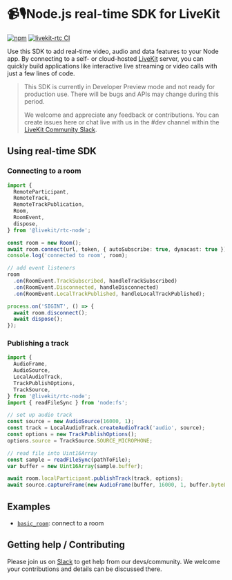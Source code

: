 <!--
SPDX-FileCopyrightText: 2024 LiveKit, Inc.

SPDX-License-Identifier: Apache-2.0
-->

# 📹🎙️Node.js real-time SDK for LiveKit

[![npm](https://img.shields.io/npm/v/%40livekit%2Flivekit-rtc.svg)](https://npmjs.com/package/@livekit/rtc-node)
[![livekit-rtc CI](https://github.com/livekit/node-sdks/actions/workflows/livekit-rtc.yml/badge.svg?branch=main)](https://github.com/livekit/node-sdks/actions/workflows/livekit-rtc.yml)

Use this SDK to add real-time video, audio and data features to your Node app. By connecting to a self- or cloud-hosted <a href="https://livekit.io/">LiveKit</a> server, you can quickly build applications like interactive live streaming or video calls with just a few lines of code.


> This SDK is currently in Developer Preview mode and not ready for production use. There will be bugs and APIs may change during this period.
>
> We welcome and appreciate any feedback or contributions. You can create issues here or chat live with us in the #dev channel within the [LiveKit Community Slack](https://livekit.io/join-slack).


## Using real-time SDK

### Connecting to a room

```typescript
import {
  RemoteParticipant,
  RemoteTrack,
  RemoteTrackPublication,
  Room,
  RoomEvent,
  dispose,
} from '@livekit/rtc-node';

const room = new Room();
await room.connect(url, token, { autoSubscribe: true, dynacast: true });
console.log('connected to room', room);

// add event listeners
room
  .on(RoomEvent.TrackSubscribed, handleTrackSubscribed)
  .on(RoomEvent.Disconnected, handleDisconnected)
  .on(RoomEvent.LocalTrackPublished, handleLocalTrackPublished);

process.on('SIGINT', () => {
  await room.disconnect();
  await dispose();
});
```

### Publishing a track

```typescript
import {
  AudioFrame,
  AudioSource,
  LocalAudioTrack,
  TrackPublishOptions,
  TrackSource,
} from '@livekit/rtc-node';
import { readFileSync } from 'node:fs';

// set up audio track
const source = new AudioSource(16000, 1);
const track = LocalAudioTrack.createAudioTrack('audio', source);
const options = new TrackPublishOptions();
options.source = TrackSource.SOURCE_MICROPHONE;

// read file into Uint16Array
const sample = readFileSync(pathToFile);
var buffer = new Uint16Array(sample.buffer);

await room.localParticipant.publishTrack(track, options);
await source.captureFrame(new AudioFrame(buffer, 16000, 1, buffer.byteLength / 2));
```

## Examples

- [`basic_room`](https://github.com/livekit/node-sdks/tree/main/examples/basic_room): connect to a room

## Getting help / Contributing

Please join us on [Slack](https://livekit.io/join-slack) to get help from our devs/community. We welcome your contributions and details can be discussed there.
